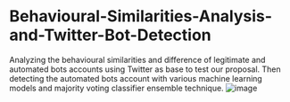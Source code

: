 # Behavioural-Similarities-Analysis-and-Twitter-Bot-Detection

Analyzing the behavioural similarities and difference of legitimate and automated bots accounts using Twitter as base to test our proposal. Then detecting the automated bots account with various machine learning models and majority voting classifier ensemble technique.
![image](https://github.com/Divyanshi-Bhojak/Behavioural-Similarities-Analysis-and-Twitter-Bot-Detection/assets/34389241/8cd2113f-34ad-49c2-b2b8-8a34acc8f1ab)
